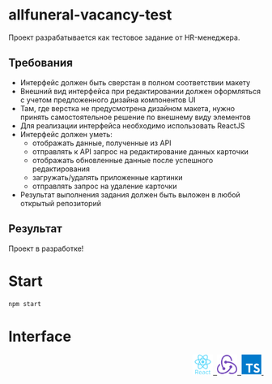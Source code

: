 # allfuneral-vacancy-test

Проект разрабатывается как тестовое задание от HR-менеджера.

## Требования

- Интерфейс должен быть сверстан в полном соответствии макету
- Внешний вид интерфейса при редактировании должен оформляться с учетом предложенного дизайна компонентов UI
- Там, где верстка не предусмотрена дизайном макета, нужно принять самостоятельное решение по внешнему виду элементов
- Для реализации интерфейса необходимо использовать ReactJS
- Интерфейс должен уметь:
  - отображать данные, полученные из API
  - отправлять к API запрос на редактирование данных карточки
  - отображать обновленные данные после успешного редактирования
  - загружать/удалять приложенные картинки
  - отправлять запрос на удаление карточки
- Результат выполнения задания должен быть выложен в любой открытый репозиторий

## Результат

Проект в разработке!

# Start
```bash
npm start
```

# Interface
<!-- <p align="center"><img src="https://i.ibb.co/g3WfwTD/preview-project.gif" alt="ReviewProject" border="0"></p> -->

<div align="right">
  <a href="https://reactjs.org/">
    <img src="https://github.com/devicons/devicon/blob/master/icons/react/react-original-wordmark.svg" title="React" alt="React" width="40" height="40"/>&nbsp;
  </a>
  <a href="https://redux.js.org/">
    <img src="https://github.com/devicons/devicon/blob/master/icons/redux/redux-original.svg" title="Redux" alt="Redux " width="40" height="40"/>&nbsp;
  </a>
  <a href="https://www.typescriptlang.org/">    
    <img src="https://github.com/devicons/devicon/blob/master/icons/typescript/typescript-plain.svg" title="TypeScript" alt="TypeScript" width="40" height="40"/>&nbsp;
  </a>
</div>
